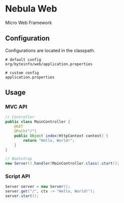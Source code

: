 # Nebula Web

Micro Web Framework


## Configuration

Configurations are located in the classpath.
```
# default config
org/byteinfo/web/application.properties

# custom config
application.properties
```

## Usage

### MVC API
```java
// Controller
public class MainController {
	@GET
	@Path("/")
	public Object index(HttpContext context) {
		return "Hello, World!";
	} 
}

// Bootstrap
new Server().handler(MainController.class).start();
```

### Script API
```java
Server server = new Server();
server.get("/", ctx -> "Hello, World!");
server.start();
```